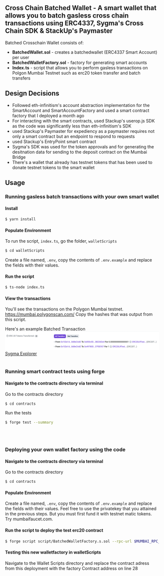 ## Cross Chain Batched Wallet - A smart wallet that allows you to batch gasless cross chain transactions using ERC4337, Sygma's Cross Chain SDK & StackUp's Paymaster

Batched Crosschain Wallet consists of:

-  **BatchedWallet.sol** - creates a batchedwallet (ERC4337 Smart Account) per user
-  **BatchedWalletFactory.sol** - factory for generating smart accounts
-  **Index.ts** - script that allows you to perform gasless transactions on Polgon Mumbai Testnet such as erc20 token transfer and batch transfers

## Design Decisions
- Followed eth-infinitism's account abstraction implementation for the SmartAccount and SmartAccountFactory and used a smart contract factory that I deployed a month ago
- For interacting with the smart contracts, used Stackup's userop.js SDK as the code was significantly less than eth-infinitism's SDK
- used Stackup's Paymaster for expediency as a paymaster requires not only a smart contract but an endpoint to respond to requests
- used Stackup's EntryPoint smart contract
- Sygma's SDK was used for the token approvals and for generating the desitnation data for sending to the deposit contract on the Mumbai Bridge
- There's a wallet that already has testnet tokens that has been used to donate testnet tokens to the smart wallet

## Usage

### Running gasless batch transactions with your own smart wallet
#### Install
```bash
$ yarn install 
```

#### Populate Environment
To run the script, `index.ts`, go the folder, `walletScripts`
```bash
$ cd walletScripts
``` 
Create a file named, `.env`, copy the contents of `.env.example` and replace the fields with their values.

#### Run the script
```bash
$ ts-node index.ts
```

#### View the transactions
You'll see the transactions on the Polygon Mumbai testnet.
https://mumbai.polygonscan.com/
Copy the hashes that was output from this script.

Here's an example Batched Transaction
![BatchedTransactionExample](image.png)
[Sygma Explorer](https://scan.test.buildwithsygma.com/transfer/0x7af02cb4fb4055e44b627e0c1d77b25a05f5bc90ab424f5d30ba84882a1ec0f0)
<br/>
<br/>


### Running smart contract tests using forge
#### Navigate to the contracts directory via terminal
Go to the contracts directory
```bash
$ cd contracts
``` 

Run the tests
```bash
$ forge test --summary
```


<br/>
<br/>

### Deploying your own wallet factory using the code
#### Navigate to the contracts directory via terminal
Go to the contracts directory
```bash
$ cd contracts
``` 

#### Populate Environment
Create a file named, `.env`, copy the contents of `.env.example` and replace the fields with their values.
Feel free to use the privatekey that you attained in the previous steps. But you must first fund it with testnet matic tokens.
Try mumbaifaucet.com. 

#### Run the script to deploy the test erc20 contract
```bash
$ forge script script/BatchedWalletFactory.s.sol --rpc-url $MUMBAI_RPC_URL --broadcast -vvv
```

#### Testing this new walletfactory in walletScripts
Navigate to the Wallet Scripts directory and replace the contract adress from this deployment with the factory Contract address on line 28